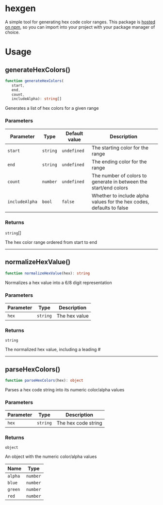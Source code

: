 # hexgen

A simple tool for generating hex code color ranges. This package is [hosted on npm](https://www.npmjs.com/package/@jstock/hexgen), so you can import into your project with your package manager of choice.

# Usage

## generateHexColors()

```ts
function generateHexColors(
   start, 
   end, 
   count, 
   includeAlpha): string[]
```

Generates a list of hex colors for a given range

### Parameters

| Parameter | Type | Default value | Description |
| ------ | ------ | ------ | ------ |
| `start` | `string` | `undefined` | The starting color for the range |
| `end` | `string` | `undefined` | The ending color for the range |
| `count` | `number` | `undefined` | The number of colors to generate in between the start/end colors |
| `includeAlpha` | `bool` | `false` | Whether to include alpha values for the hex codes, defaults to false |

### Returns

`string`[]

The hex color range ordered from start to end

***

## normalizeHexValue()

```ts
function normalizeHexValue(hex): string
```

Normalizes a hex value into a 6/8 digit representation

### Parameters

| Parameter | Type | Description |
| ------ | ------ | ------ |
| `hex` | `string` | The hex value |

### Returns

`string`

The normalized hex value, including a leading #

***

## parseHexColors()

```ts
function parseHexColors(hex): object
```

Parses a hex code string into its numeric color/alpha values

### Parameters

| Parameter | Type | Description |
| ------ | ------ | ------ |
| `hex` | `string` | The hex code string |

### Returns

`object`

An object with the numeric color/alpha values

| Name | Type |
| ------ | ------ |
| `alpha` | `number` |
| `blue` | `number` |
| `green` | `number` |
| `red` | `number` |
